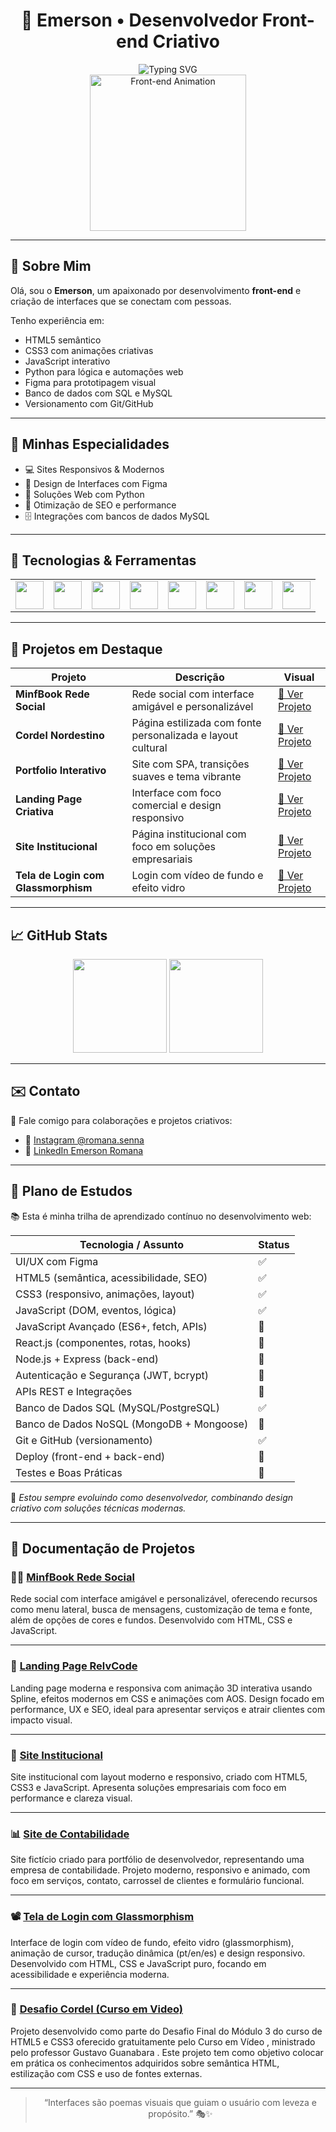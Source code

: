 <div align="center">

# 🎨 Emerson • Desenvolvedor Front-end Criativo

<img src="https://readme-typing-svg.herokuapp.com?font=Fira+Code&size=22&duration=3000&pause=700&color=F7F7F7&center=true&vCenter=true&width=550&lines=Transformo+c%C3%B3digos+em+experi%C3%AAncias;Interfaces+que+encantam+e+comunicam;HTML%2C+CSS%2C+JS+com+fluidez" alt="Typing SVG" />

<br/>

<img src="https://media.giphy.com/media/qgQUggAC3Pfv687qPC/giphy.gif" width="250px" alt="Front-end Animation" />

</div>

---

## 🧪 Sobre Mim

Olá, sou o **Emerson**, um apaixonado por desenvolvimento **front-end** e criação de interfaces que se conectam com pessoas.

Tenho experiência em:

- HTML5 semântico  
- CSS3 com animações criativas  
- JavaScript interativo  
- Python para lógica e automações web  
- Figma para prototipagem visual  
- Banco de dados com SQL e MySQL  
- Versionamento com Git/GitHub  

---

## 🚀 Minhas Especialidades

- 💻 Sites Responsivos & Modernos  
- 🎨 Design de Interfaces com Figma  
- 🧠 Soluções Web com Python  
- 🔎 Otimização de SEO e performance  
- 🗄️ Integrações com bancos de dados MySQL  

---

## 🧰 Tecnologias & Ferramentas

<div align="center">

<table>
  <tr>
    <td><img src="https://cdn.jsdelivr.net/gh/devicons/devicon/icons/html5/html5-original.svg" width="45px" /></td>
    <td><img src="https://cdn.jsdelivr.net/gh/devicons/devicon/icons/css3/css3-original.svg" width="45px" /></td>
    <td><img src="https://cdn.jsdelivr.net/gh/devicons/devicon/icons/javascript/javascript-original.svg" width="45px" /></td>
    <td><img src="https://cdn.jsdelivr.net/gh/devicons/devicon/icons/python/python-original.svg" width="45px" /></td>
    <td><img src="https://cdn.jsdelivr.net/gh/devicons/devicon/icons/figma/figma-original.svg" width="45px" /></td>
    <td><img src="https://cdn.jsdelivr.net/gh/devicons/devicon/icons/mysql/mysql-original.svg" width="45px" /></td>
    <td><img src="https://cdn.jsdelivr.net/gh/devicons/devicon/icons/git/git-original.svg" width="45px" /></td>
    <td><img src="https://cdn.jsdelivr.net/gh/devicons/devicon/icons/github/github-original.svg" width="45px" /></td>
  </tr>
</table>

</div>

---

## 🌟 Projetos em Destaque

| Projeto | Descrição | Visual |
|--------|-----------|--------|
| **MinfBook Rede Social** | Rede social com interface amigável e personalizável | [🔗 Ver Projeto](https://emersonromana.github.io/MinfBook-RedeSocial/) |
| **Cordel Nordestino** | Página estilizada com fonte personalizada e layout cultural | [🔗 Ver Projeto](https://emersonromana.github.io/desafio-cordel/) |
| **Portfolio Interativo** | Site com SPA, transições suaves e tema vibrante | [🔗 Ver Projeto](https://emersonromana.github.io/portif-lio-site-contabilidade/) |
| **Landing Page Criativa** | Interface com foco comercial e design responsivo | [🔗 Ver Projeto](https://emersonromana.github.io/leadingPage-relvcode/) |
| **Site Institucional** | Página institucional com foco em soluções empresariais | [🔗 Ver Projeto](https://emersonromana.github.io/site-institucional/) |
| **Tela de Login com Glassmorphism** | Login com vídeo de fundo e efeito vidro | [🔗 Ver Projeto](https://emersonromana.github.io/glassmorphism-Full-Screen-Background-Video/) |

---

## 📈 GitHub Stats

<div align="center">
  <img height="150em" src="https://github-readme-stats.vercel.app/api?username=EmersonRomana&show_icons=true&theme=tokyonight" />
  <img height="150em" src="https://github-readme-stats.vercel.app/api/top-langs/?username=EmersonRomana&layout=compact&theme=tokyonight" />
</div>

---

## ✉️ Contato

📩 Fale comigo para colaborações e projetos criativos:

- 📸 [Instagram @romana.senna](https://www.instagram.com/romana.senna/)
- 🔗 [LinkedIn Emerson Romana](https://www.linkedin.com/in/emerson-romana/)


---

## 🧩 Plano de Estudos

📚 Esta é minha trilha de aprendizado contínuo no desenvolvimento web:

| Tecnologia / Assunto                        | Status    |
|--------------------------------------------|-----------|
| UI/UX com Figma                             | ✅        |
| HTML5 (semântica, acessibilidade, SEO)     | ✅        |
| CSS3 (responsivo, animações, layout)       | ✅        |
| JavaScript (DOM, eventos, lógica)          | ✅        |
| JavaScript Avançado (ES6+, fetch, APIs)    | 🔄        |
| React.js (componentes, rotas, hooks)       | 🔄        |
| Node.js + Express (back-end)               | 🔄        |
| Autenticação e Segurança (JWT, bcrypt)     | 🔄        |
| APIs REST e Integrações                    | 🔄        |
| Banco de Dados SQL (MySQL/PostgreSQL)      | ✅        |
| Banco de Dados NoSQL (MongoDB + Mongoose)  | 🔄        |
| Git e GitHub (versionamento)               | ✅        |
| Deploy (front-end + back-end)              | 🔄        |
| Testes e Boas Práticas                     | 🔄        |

🧠 *Estou sempre evoluindo como desenvolvedor, combinando design criativo com soluções técnicas modernas.*

---

## 📁 Documentação de Projetos

### 🧑‍💻 [MinfBook Rede Social](https://github.com/EmersonRomana/MinfBook-RedeSocial/blob/main/Readme.md)

Rede social com interface amigável e personalizável, oferecendo recursos como menu lateral, busca de mensagens, customização de tema e fonte, além de opções de cores e fundos. Desenvolvido com HTML, CSS e JavaScript.

---

### 🚀 [Landing Page RelvCode](https://github.com/EmersonRomana/leadingPage-relvcode/blob/main/README.md)

Landing page moderna e responsiva com animação 3D interativa usando Spline, efeitos modernos em CSS e animações com AOS. Design focado em performance, UX e SEO, ideal para apresentar serviços e atrair clientes com impacto visual.

---

### 🏢 [Site Institucional](https://github.com/EmersonRomana/site-institucional/blob/main/index.html)

Site institucional com layout moderno e responsivo, criado com HTML5, CSS3 e JavaScript. Apresenta soluções empresariais com foco em performance e clareza visual.

---

### 📊 [Site de Contabilidade](https://github.com/EmersonRomana/portif-lio-site-contabilidade/blob/main/README.md)

Site fictício criado para portfólio de desenvolvedor, representando uma empresa de contabilidade. Projeto moderno, responsivo e animado, com foco em serviços, contato, carrossel de clientes e formulário funcional.

---

### 📽️ [Tela de Login com Glassmorphism](https://github.com/EmersonRomana/glassmorphism-Full-Screen-Background-Video/blob/main/README.md)

Interface de login com vídeo de fundo, efeito vidro (glassmorphism), animação de cursor, tradução dinâmica (pt/en/es) e design responsivo. Desenvolvido com HTML, CSS e JavaScript puro, focando em acessibilidade e experiência moderna.

---

### 🧠 [Desafio Cordel (Curso em Video)](https://github.com/EmersonRomana/desafio-cordel/blob/main/README.md)

Projeto desenvolvido como parte do Desafio Final do Módulo 3 do curso de HTML5 e CSS3 oferecido gratuitamente pelo Curso em Vídeo , ministrado pelo professor Gustavo Guanabara . Este projeto tem como objetivo colocar em prática os conhecimentos adquiridos sobre semântica HTML, estilização com CSS e uso de fontes externas.

---

<div align="center">

> “Interfaces são poemas visuais que guiam o usuário com leveza e propósito.” 🎭✨

</div>
